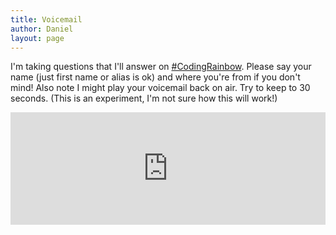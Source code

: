 ```yaml
---
title: Voicemail
author: Daniel
layout: page
---
```


<p>I'm taking questions that I'll answer on <a href="https://www.youtube.com/user/shiffman">#CodingRainbow</a>.  Please say your name (just first name or alias is ok) and where you're from if you don't mind!  Also note I might play your voicemail back on air.  Try to keep to 30 seconds.  (This is an experiment, I'm not sure how this will work!)</p> 

<p><iframe src="https://www.speakpipe.com/widget/inline/f9myomwkse1tp3l1yuo3cp4trnmzwzpy" frameborder="0" width="100%" height="180px"></iframe></p>
